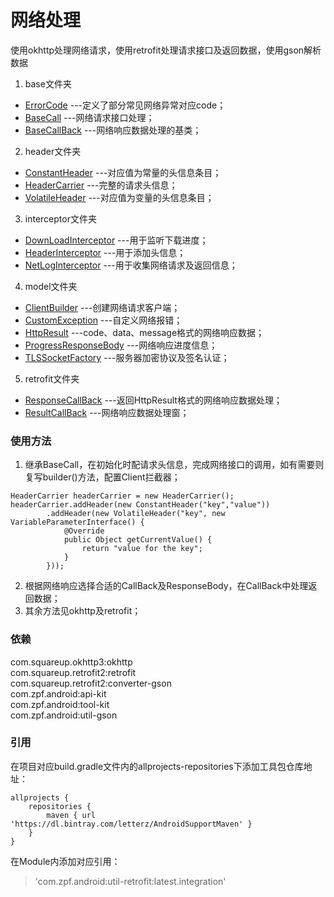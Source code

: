 网络处理
=========
使用okhttp处理网络请求，使用retrofit处理请求接口及返回数据，使用gson解析数据<br>
1. base文件夹
* [ErrorCode](src/main/java/com/zpf/support/network/base/ErrorCode.java)
---定义了部分常见网络异常对应code；
* [BaseCall](src/main/java/com/zpf/support/network/base/BaseCall.java)
---网络请求接口处理；
* [BaseCallBack](src/main/java/com/zpf/support/network/base/BaseCallBack.java)
---网络响应数据处理的基类；
2. header文件夹
* [ConstantHeader](src/main/java/com/zpf/support/network/header/ConstantHeader.java)
---对应值为常量的头信息条目；
* [HeaderCarrier](src/main/java/com/zpf/support/network/header/HeaderCarrier.java)
---完整的请求头信息；
* [VolatileHeader](src/main/java/com/zpf/support/network/header/VolatileHeader.java)
---对应值为变量的头信息条目；
3. interceptor文件夹
* [DownLoadInterceptor](src/main/java/com/zpf/support/network/interceptor/DownLoadInterceptor.java)
---用于监听下载进度；
* [HeaderInterceptor](src/main/java/com/zpf/support/network/interceptor/HeaderInterceptor.java)
---用于添加头信息；
* [NetLogInterceptor](src/main/java/com/zpf/support/network/interceptor/NetLogInterceptor.java)
---用于收集网络请求及返回信息；
4. model文件夹
* [ClientBuilder](src/main/java/com/zpf/support/network/model/ClientBuilder.java)
---创建网络请求客户端；
* [CustomException](src/main/java/com/zpf/support/network/model/CustomException.java)
---自定义网络报错；
* [HttpResult](src/main/java/com/zpf/support/network/model/HttpResult.java)
---code、data、message格式的网络响应数据；
* [ProgressResponseBody](src/main/java/com/zpf/support/network/model/ProgressResponseBody.java)
---网络响应进度信息；
* [TLSSocketFactory](src/main/java/com/zpf/support/network/model/TLSSocketFactory.java)
---服务器加密协议及签名认证；
5. retrofit文件夹
* [ResponseCallBack](src/main/java/com/zpf/support/network/retrofit/ResponseCallBack.java)
---返回HttpResult格式的网络响应数据处理；
* [ResultCallBack](src/main/java/com/zpf/support/network/retrofit/ResultCallBack.java)
---网络响应数据处理窗；

### 使用方法
1. 继承BaseCall，在初始化时配请求头信息，完成网络接口的调用，如有需要则复写builder()方法，配置Client拦截器；
````
HeaderCarrier headerCarrier = new HeaderCarrier();
headerCarrier.addHeader(new ConstantHeader("key","value"))
        .addHeader(new VolatileHeader("key", new VariableParameterInterface() {
            @Override
            public Object getCurrentValue() {
                return "value for the key";
            }
        }));
````
2. 根据网络响应选择合适的CallBack及ResponseBody，在CallBack中处理返回数据；
3. 其余方法见okhttp及retrofit；
### 依赖
com.squareup.okhttp3:okhttp<br>
com.squareup.retrofit2:retrofit<br>
com.squareup.retrofit2:converter-gson<br>
com.zpf.android:api-kit<br>
com.zpf.android:tool-kit<br>
com.zpf.android:util-gson<br>
### 引用
在项目对应build.gradle文件内的allprojects-repositories下添加工具包仓库地址：
``````
allprojects {
    repositories {
        maven { url 'https://dl.bintray.com/letterz/AndroidSupportMaven' }
    }
}
``````
在Module内添加对应引用：
>'com.zpf.android:util-retrofit:latest.integration'